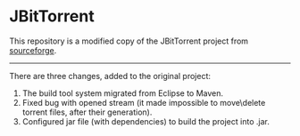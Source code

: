 # JBitTorrent

This repository is a modified copy of the JBitTorrent project from [sourceforge](https://sourceforge.net/projects/jbittorrent/).



---
There are three changes, added to the original project:
 
1. The build tool system migrated from Eclipse to Maven.
2. Fixed bug with opened stream (it made impossible to move\delete torrent files, after their generation).
3. Configured jar file (with dependencies) to build the project into .jar.
